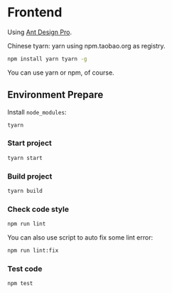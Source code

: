# Frontend

Using [Ant Design Pro](https://pro.ant.design/docs/getting-started).

Chinese tyarn: yarn using npm.taobao.org as registry.

```bash
npm install yarn tyarn -g
```

You can use yarn or npm, of course.

## Environment Prepare

Install `node_modules`:

```bash
tyarn
```

### Start project

```bash
tyarn start
```

### Build project

```bash
tyarn build
```

### Check code style

```bash
npm run lint
```

You can also use script to auto fix some lint error:

```bash
npm run lint:fix
```

### Test code

```bash
npm test
```
